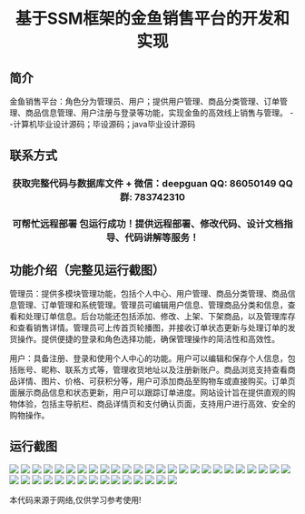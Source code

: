 <p><h1 align="center">基于SSM框架的金鱼销售平台的开发和实现</h1></p>

## 简介
金鱼销售平台：角色分为管理员、用户；提供用户管理、商品分类管理、订单管理、商品信息管理、用户注册与登录等功能，实现金鱼的高效线上销售与管理。    --计算机毕业设计源码；毕设源码；java毕业设计源码


## 联系方式
<p><h3 align="center">获取完整代码与数据库文件 + 微信：deepguan QQ: 86050149 QQ群: 783742310</h3></p>
<p><h3 align="center">可帮忙远程部署 包运行成功！提供远程部署、修改代码、设计文档指导、代码讲解等服务！</h3></p>

## 功能介绍（完整见运行截图）
管理员：提供多模块管理功能，包括个人中心、用户管理、商品分类管理、商品信息管理、订单管理和系统管理。管理员可编辑用户信息、管理商品分类和信息，查看和处理订单信息。后台功能还包括添加、修改、上架、下架商品，以及管理库存和查看销售详情。管理员可上传首页轮播图，并接收订单状态更新与处理订单的发货操作。提供便捷的登录和角色选择功能，确保管理操作的简洁性和高效性。

用户：具备注册、登录和使用个人中心的功能。用户可以编辑和保存个人信息，包括账号、昵称、联系方式等，管理收货地址以及注册新账户。商品浏览支持查看商品详情、图片、价格、可获积分等，用户可添加商品至购物车或直接购买。订单页面展示商品信息和状态更新，用户可以跟踪订单进度。网站设计旨在提供直观的购物体验，包括主导航栏、商品详情页和支付确认页面，支持用户进行高效、安全的购物操作。


## 运行截图
![](img/001.jpg)
![](img/002.jpg)
![](img/003.jpg)
![](img/004.jpg)
![](img/005.jpg)
![](img/006.jpg)
![](img/007.jpg)
![](img/008.jpg)
![](img/009.jpg)
![](img/010.jpg)
![](img/011.jpg)
![](img/012.jpg)
![](img/013.jpg)
![](img/014.jpg)
![](img/015.jpg)
![](img/016.jpg)
![](img/017.jpg)
![](img/018.jpg)
![](img/019.jpg)
![](img/020.jpg)
![](img/021.jpg)
![](img/022.jpg)
![](img/023.jpg)
![](img/024.jpg)
![](img/025.jpg)
![](img/026.jpg)
![](img/027.jpg)
![](img/028.jpg)
![](img/029.jpg)
![](img/030.jpg)
![](img/031.jpg)
![](img/032.jpg)
![](img/033.jpg)
![](img/034.jpg)
![](img/035.jpg)
![](img/036.jpg)
![](img/037.jpg)
![](img/038.jpg)
![](img/039.jpg)
![](img/040.jpg)

<p>本代码来源于网络,仅供学习参考使用!</p>
